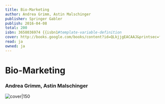 ```yaml
---
title: Bio-Marketing
author: Andrea Grimm, Astin Malschinger
publisher: Springer Gabler
publish: 2016-04-08
total: 200
isbn: 3658036974 {{isbn1#template-variable-definition
cover: http://books.google.com/books/content?id=QLkjjgEACAAJ&printsec=frontcover&img=1&zoom=1&source=gbs_api
read: ja
owned: ja
---
```


# Bio-Marketing
### Andrea Grimm, Astin Malschinger
![cover|150](http://books.google.com/books/content?id=QLkjjgEACAAJ&printsec=frontcover&img=1&zoom=1&source=gbs_api)